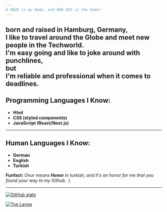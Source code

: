 ```yaml
---
# ONUR is my Name, and WEB DEV is the Game!
---
```

born and raised in **Hamburg, Germany**, <br>
I like to travel around the Globe and meet new people in the Techworld. <br> 
I'm easy going and like to joke around with punchlines, <br> 
**but** <br>
I'm reliable and professional when it comes to deadlines.
---

## Programming Languages I Know:
+ **Html**
+ **CSS (styled components)**
+ **JavaScript (React/Next.js)**
---

## Human Languages I Know:
+ **German**
+ **English**
+ **Turkish**

**Funfact:**
_Onur means **Honor** in turkish, and it's an honor for me that you found your way to my Github._ :)

---
[![GitHub stats](https://github-readme-stats.vercel.app/api?username=onur-fistikci&hide_rank=true&theme=transparent&line_height=40&show_icons=true)](https://github.com/anuraghazra/github-readme-stats)

[![Top Langs](https://github-readme-stats.vercel.app/api/top-langs/?username=onur-fistikci&hide=php,processing&size_weight=0.5&count_weight=0.5&theme=transparent)](https://github.com/anuraghazra/github-readme-stats)

